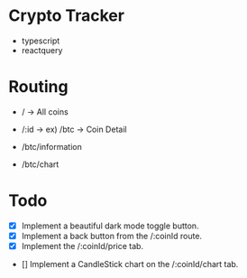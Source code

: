 # Crypto Tracker 

- typescript
- reactquery


# Routing
- / -> All coins
- /:id -> ex) /btc -> Coin Detail

- /btc/information
- /btc/chart



# Todo
- [x] Implement a beautiful dark mode toggle button.
- [x] Implement a back button from the /:coinId route.
- [x] Implement the /:coinId/price tab.
- [] Implement a CandleStick chart on the /:coinId/chart tab.